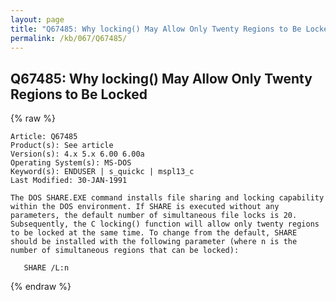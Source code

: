 ```yaml
---
layout: page
title: "Q67485: Why locking() May Allow Only Twenty Regions to Be Locked"
permalink: /kb/067/Q67485/
---
```


## Q67485: Why locking() May Allow Only Twenty Regions to Be Locked

{% raw %}

	Article: Q67485
	Product(s): See article
	Version(s): 4.x 5.x 6.00 6.00a
	Operating System(s): MS-DOS
	Keyword(s): ENDUSER | s_quickc | mspl13_c
	Last Modified: 30-JAN-1991
	
	The DOS SHARE.EXE command installs file sharing and locking capability
	within the DOS environment. If SHARE is executed without any
	parameters, the default number of simultaneous file locks is 20.
	Subsequently, the C locking() function will allow only twenty regions
	to be locked at the same time. To change from the default, SHARE
	should be installed with the following parameter (where n is the
	number of simultaneous regions that can be locked):
	
	   SHARE /L:n

{% endraw %}
